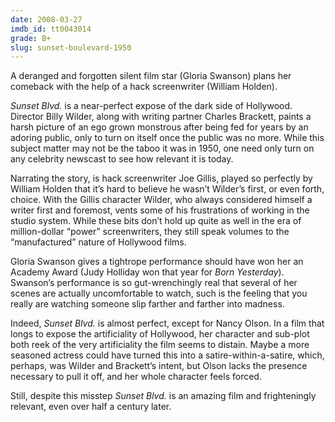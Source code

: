 ```yaml
---
date: 2008-03-27
imdb_id: tt0043014
grade: B+
slug: sunset-boulevard-1950
---
```


A deranged and forgotten silent film star (Gloria Swanson) plans her comeback with the help of a hack screenwriter (William Holden).

_Sunset Blvd._ is a near-perfect expose of the dark side of Hollywood. Director Billy Wilder, along with writing partner Charles Brackett, paints a harsh picture of an ego grown monstrous after being fed for years by an adoring public, only to turn on itself once the public was no more. While this subject matter may not be the taboo it was in 1950, one need only turn on any celebrity newscast to see how relevant it is today.

Narrating the story, is hack screenwriter Joe Gillis, played so perfectly by William Holden that it’s hard to believe he wasn’t Wilder’s first, or even forth, choice. With the Gillis character Wilder, who always considered himself a writer first and foremost, vents some of his frustrations of working in the studio system. While these bits don’t hold up quite as well in the era of million-dollar “power” screenwriters, they still speak volumes to the “manufactured” nature of Hollywood films.

Gloria Swanson gives a tightrope performance should have won her an Academy Award (Judy Holliday won that year for <span data-imdb-id="tt0042276">_Born Yesterday_</span>). Swanson’s performance is so gut-wrenchingly real that several of her scenes are actually uncomfortable to watch, such is the feeling that you really are watching someone slip farther and farther into madness.

Indeed, _Sunset Blvd._ is almost perfect, except for Nancy Olson. In a film that longs to expose the artificiality of Hollywood, her character and sub-plot both reek of the very artificiality the film seems to distain. Maybe a more seasoned actress could have turned this into a satire-within-a-satire, which, perhaps, was Wilder and Brackett’s intent, but Olson lacks the presence necessary to pull it off, and her whole character feels forced.

Still, despite this misstep _Sunset Blvd._ is an amazing film and frighteningly relevant, even over half a century later.
